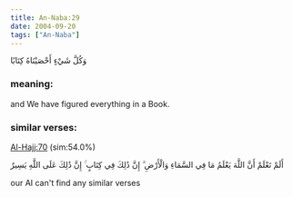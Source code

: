 ```yaml
---
title: An-Naba:29
date: 2004-09-20
tags: ["An-Naba"]
---
```

وَكُلَّ شَيْءٍ أَحْصَيْنَاهُ كِتَابًا
### meaning: 
and We have figured everything in a Book.
### similar verses: 

[Al-Hajj:70](/22/70) (sim:54.0%)

أَلَمْ تَعْلَمْ أَنَّ اللَّهَ يَعْلَمُ مَا فِي السَّمَاءِ وَالْأَرْضِ ۗ إِنَّ ذَٰلِكَ فِي كِتَابٍ ۚ إِنَّ ذَٰلِكَ عَلَى اللَّهِ يَسِيرٌ

our AI can't find any similar verses



